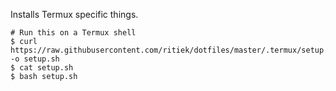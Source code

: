 Installs Termux specific things.

```
# Run this on a Termux shell
$ curl https://raw.githubusercontent.com/ritiek/dotfiles/master/.termux/setup.sh -o setup.sh
$ cat setup.sh
$ bash setup.sh
```
